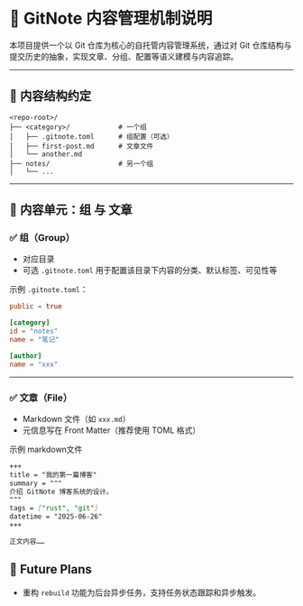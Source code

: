 # 📘 GitNote 内容管理机制说明

本项目提供一个以 Git 仓库为核心的自托管内容管理系统，通过对 Git 仓库结构与提交历史的抽象，实现文章、分组、配置等语义建模与内容追踪。

---

## 📁 内容结构约定

```text
<repo-root>/
├── <category>/            # 一个组
│   ├── .gitnote.toml      # 组配置（可选）
│   ├── first-post.md      # 文章文件
│   └── another.md
├── notes/                 # 另一个组
│   └── ...                    
```

---

## 🧠 内容单元：组 与 文章

### ✅ 组（Group）

- 对应目录
- 可选 `.gitnote.toml` 用于配置该目录下内容的分类、默认标签、可见性等

示例 `.gitnote.toml`：

```toml
public = true

[category]
id = "notes"
name = "笔记"

[author]
name = "xxx"
```

---

### ✅ 文章（File）

- Markdown 文件（如 `xxx.md`）
- 元信息写在 Front Matter（推荐使用 TOML 格式）

示例 markdown文件

```markdown
+++
title = "我的第一篇博客"
summary = """
介绍 GitNote 博客系统的设计。
"""
tags = ["rust", "git"]
datetime = "2025-06-26"
+++

正文内容……
```

## 🚧 Future Plans

- 重构 `rebuild` 功能为后台异步任务，支持任务状态跟踪和异步触发。
